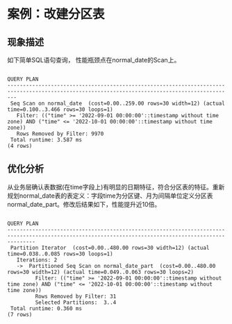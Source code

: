 # **案例：改建分区表**<a name="ZH-CN_TOPIC_0000001330911106"></a>

## 现象描述<a name="zh-cn_topic_0075873749_section3352584712931"></a>

如下简单SQL语句查询， 性能瓶颈点在normal\_date的Scan上。

```
                                                                  QUERY PLAN
-----------------------------------------------------------------------------------------------------------------------------------------------
 Seq Scan on normal_date  (cost=0.00..259.00 rows=30 width=12) (actual time=0.100..3.466 rows=30 loops=1)
   Filter: (("time" >= '2022-09-01 00:00:00'::timestamp without time zone) AND ("time" <= '2022-10-01 00:00:00'::timestamp without time zone))
   Rows Removed by Filter: 9970
 Total runtime: 3.587 ms
(4 rows)
```

## 优化分析<a name="zh-cn_topic_0075873749_section45836675121326"></a>

从业务层确认表数据\(在time字段上\)有明显的日期特征，符合分区表的特征。重新规划normal\_date表的表定义：字段time为分区键、月为间隔单位定义分区表normal\_date\_part。修改后结果如下，性能提升近10倍。

```
                                                                     QUERY PLAN
-----------------------------------------------------------------------------------------------------------------------------------------------------
 Partition Iterator  (cost=0.00..480.00 rows=30 width=12) (actual time=0.038..0.085 rows=30 loops=1)
   Iterations: 2
   ->  Partitioned Seq Scan on normal_date_part  (cost=0.00..480.00 rows=30 width=12) (actual time=0.049..0.063 rows=30 loops=2)
         Filter: (("time" >= '2022-09-01 00:00:00'::timestamp without time zone) AND ("time" <= '2022-10-01 00:00:00'::timestamp without time zone))
         Rows Removed by Filter: 31
         Selected Partitions:  3..4
 Total runtime: 0.360 ms
(7 rows)
```

